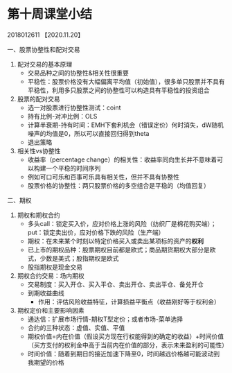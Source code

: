 # 第十周课堂小结

2018012611 【2020.11.20】

一、股票协整性和配对交易

1. 配对交易的基本原理
   - 交易品种之间的协整性&相关性很重要
   - 平稳性：股票价格没有大幅偏离平均值（初始值），很多单只股票并不具有平稳性，利用多只股票之间的协整性可以构造具有平稳性的投资组合
2. 股票的配对交易
   - 选一对股票进行协整性测试：coint
   - 持有比例-对冲比例：OLS
   - 计算半衰期-持有时间：EMH下套利机会（错误定价）何时消失，dW随机噪声的均值是0，所以可以直接回归得到theta
   - 退出策略
3. 相关性vs协整性
   - 收益率（percentage change）的相关性：收益率同向生长并不意味着可以构建一个平稳的时间序列
   - 例如可口可乐和百事可乐具有相关性，但并不具有协整性
   - 股票价格的协整性：两只股票价格的多空组合是平稳的（均值回复）



二、期权

1. 期权和期权合约
   - 多头call：锁定买入价，应对价格上涨的风险（纺织厂是棉花购买端）；put：锁定卖出价，应对价格下跌的风险（生产端）
   - 期权：在未来某个时刻以特定价格买入或卖出某项标的资产的**权利**
   - 已上市的期权品种：股票期权目前都是欧式；商品期货期权大部分是欧式，少数是美式；股指期权是欧式
   - 股指期权是现金交易
2. 期权合约交易：场内期权
   - 交易制度：买入开仓、买入平仓、卖出开仓、卖出平仓、备兑开仓
   - 到期收益曲线
     - 作用：评估风险收益特征，计算损益平衡点（收益刚好等于权利金）
3. 期权定价和主要影响因素
   - 通达信：扩展市场行情-期权T型定价；或者市场-菜单选择
   - 合约的三种状态：虚值、实值、平值
   - 期权价值=内在价值（假设买方现在行权能得到的确定的收益）+时间价值（买方支付的权利金中高于当前内在价值的部分，表示未来盈利的可能性）
   - 时间价值：随着到期日的接近加速下降至0，时间越远价格越可能波动到我期望的价格














